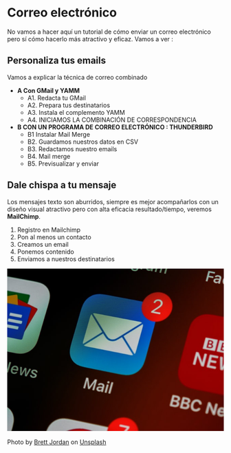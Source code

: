 # Correo electrónico

No vamos a hacer aquí un tutorial de cómo enviar un correo electrónico pero sí cómo hacerlo más atractivo y eficaz. Vamos a ver :

## Personaliza tus emails
Vamos a explicar la técnica de correo combinado
* **A Con GMail y YAMM**
  * A1. Redacta tu GMail
  * A2. Prepara tus destinatarios
  * A3. Instala el complemento YAMM
  * A4. INICIAMOS LA COMBINACIÓN DE CORRESPONDENCIA
* **B CON UN PROGRAMA DE CORREO ELECTRÓNICO : THUNDERBIRD**
  * B1 Instalar Mail Merge
  * B2. Guardamos nuestros datos en CSV
  * B3. Redactamos nuestro emails
  * B4. Mail merge
  * B5. Previsualizar y enviar

## Dale chispa a tu mensaje
Los mensajes texto son aburridos, siempre es mejor acompañarlos con un diseño visual atractivo pero con alta eficacia resultado/tiempo, veremos **MailChimp**.

1. Registro en Mailchimp
1. Pon al menos un contacto
1. Creamos un email
1. Ponemos contenido
1. Enviamos a nuestros destinatarios


![](/assets/email.jpg)

<span>Photo by <a href="https://unsplash.com/@brett_jordan?utm_source=unsplash&amp;utm_medium=referral&amp;utm_content=creditCopyText">Brett Jordan</a> on <a href="https://unsplash.com/s/photos/email?utm_source=unsplash&amp;utm_medium=referral&amp;utm_content=creditCopyText">Unsplash</a></span>
